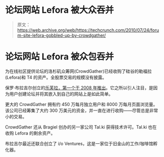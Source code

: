 # 论坛网站 Lefora 被大众吞并

> 原文：<https://web.archive.org/web/https://techcrunch.com/2010/07/24/forum-site-lefora-gobbled-up-by-crowdgather/>

# 论坛网站 Lefora 被众包吞并

为在线社区提供论坛的洛杉矶众筹网(CrowdGather)已经收购了硅谷的勒福拉(Lefora)和 T4 的资产。全股票交易的规模没有披露。

保罗·布拉吉尔创立的[乐芙拉，第一个](https://web.archive.org/web/20230404224325/http://www.crunchbase.com/person/paul-bragiel)[于 2008 年推出](https://web.archive.org/web/20230404224325/https://techcrunch.com/2008/04/09/meetro-abandoned-for-lefora-a-hosted-forum-solution/)。它之所以引人注目，是因为用户创建论坛并将其嵌入到自己的网站上是如此简单。

更大的 CrowdGather 拥有约 450 万每月独立用户和 8000 万每月页面浏览量。该公司已经筹集了大约 300 万美元的资金，并一直在进行收购——尽管总是非常小的交易。

CrowdGather 还从 Bragiel 创办的另一家公司 Tal.ki 获得技术许可。Tal.ki 也在收购 Lefora 的剩余资产。

布拉吉尔最近还联合创立了 i/o Ventures，这是一家位于旧金山的工作/咖啡馆孵化器。